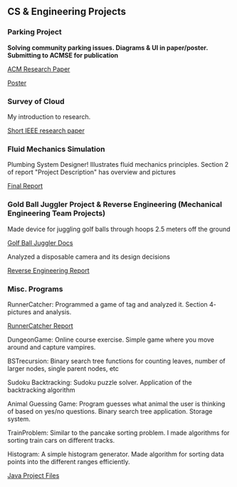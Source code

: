 ## CS & Engineering Projects

### Parking Project
**Solving community parking issues. Diagrams & UI in paper/poster. Submitting to ACMSE for publication**

[ACM Research Paper](https://github.com/patricksoboyle/ParkingProject/blob/master/Presentation/ACM_Car_Counting_Paper.pdf)

[Poster](https://github.com/patricksoboyle/ParkingProject/blob/master/Presentation/CarCountingPoster.pdf)

### Survey of Cloud
My introduction to research.

[Short IEEE research paper](https://github.com/patricksoboyle/MiscProjects/blob/master/Survey_of_Cloud.pdf)

### Fluid Mechanics Simulation

Plumbing System Designer! Illustrates fluid mechanics principles.
Section 2 of report "Project Description" has overview and pictures

[Final Report](https://github.com/patricksoboyle/FluidMechMathematica/blob/master/FludMechMathematica/NegronO'BoyleFinalReport.pdf)

### Gold Ball Juggler Project & Reverse Engineering (Mechanical Engineering Team Projects)

Made device for juggling golf balls through hoops 2.5 meters off the ground

[Golf Ball Juggler Docs](https://github.com/patricksoboyle/MiscProjects/blob/master/MechanicalEngineeringProjects/MechanicalENgineeringProjects%20(2).pdf)

Analyzed a disposable camera and its design decisions

[Reverse Engineering Report](https://github.com/patricksoboyle/MiscProjects/blob/master/MechanicalEngineeringProjects/MechanicalENgineeringProjects%20(1).pdf)

### Misc. Programs

RunnerCatcher: Programmed a game of tag and analyzed it. Section 4- pictures and analysis.

[RunnerCatcher Report](https://github.com/patricksoboyle/MiscProjects/blob/master/RunnerCatcher.pdf)

DungeonGame: Online course exercise. Simple game where you move around and capture vampires.

BSTrecursion: Binary search tree functions for counting leaves, number of larger nodes, single parent nodes, etc

Sudoku Backtracking: Sudoku puzzle solver. Application of the backtracking algorithm

Animal Guessing Game: Program guesses what animal the user is thinking of based on yes/no questions. Binary search tree application. Storage system.

TrainProblem: Similar to the pancake sorting problem. I made algorithms for sorting train cars on different tracks.

Histogram: A simple histogram generator. Made algorithm for sorting data points into the different ranges efficiently.

[Java Project Files](https://github.com/patricksoboyle/MiscProjects/tree/master/MiscJavaPrgrms)




